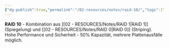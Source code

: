 ```yaml
---
{"dg-publish":true,"permalink":"/02-resources/notes/raid-10/","tags":["raid/hybrid","stripe-mirror-kombination","informatik/hardware"],"noteIcon":"","updated":"2025-09-10T17:00:12.000+02:00"}
---
```



**RAID 10** - Kombination aus [[02 - RESOURCES/Notes/RAID 1\|RAID 1]] (Spiegelung) und [[02 - RESOURCES/Notes/RAID 0\|RAID 0]] (Striping).
Hohe Performance und Sicherheit - 50% Kapazität, mehrere Plattenausfälle möglich.